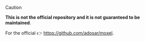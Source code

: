 > [!CAUTION]
> **This is not the official repository and it is not guaranteed to be maintained**.
>
> For the official 👉 https://github.com/adosar/moxel.

